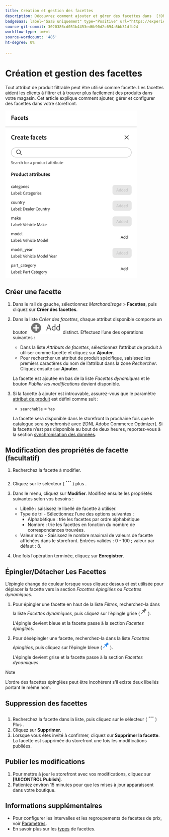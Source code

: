```yaml
---
title: Création et gestion des facettes
description: Découvrez comment ajouter et gérer des facettes dans  [!DNL Adobe Commerce Optimizer].
badgeSaas: label="SaaS uniquement" type="Positive" url="https://experienceleague.adobe.com/en/docs/commerce/user-guides/product-solutions" tooltip="S’applique uniquement aux projets Adobe Commerce as a Cloud Service et Adobe Commerce Optimizer (infrastructure SaaS gérée par Adobe)."
source-git-commit: 3020386cd051b4453ed6b90d2c694a5bb31dfb24
workflow-type: tm+mt
source-wordcount: '485'
ht-degree: 0%

---
```


# Création et gestion des facettes

Tout attribut de produit filtrable peut être utilisé comme facette. Les facettes aident les clients à filtrer et à trouver plus facilement des produits dans votre magasin. Cet article explique comment ajouter, gérer et configurer des facettes dans votre storefront.

![Créer une facette](../../assets/create-facet.png)

## Créer une facette

1. Dans le rail de gauche, sélectionnez _Marchandisage_ > **Facettes**, puis cliquez sur **Créer des facettes**.
1. Dans la liste *Créer des facettes*, chaque attribut disponible comporte un bouton ![Ajouter](../../assets/btn-add.png) distinct. Effectuez l’une des opérations suivantes :

   - Dans la liste *Attributs de facettes*, sélectionnez l’attribut de produit à utiliser comme facette et cliquez sur **Ajouter**.
   - Pour rechercher un attribut de produit spécifique, saisissez les premiers caractères du nom de l’attribut dans la zone *Rechercher*. Cliquez ensuite sur **Ajouter**.

   La facette est ajoutée en bas de la liste *Facettes dynamiques* et le bouton *Publier les modifications* devient disponible.

1. Si la facette à ajouter est introuvable, assurez-vous que le paramètre [attribut de produit](https://developer-stage.adobe.com/commerce/services/composable-catalog/data-ingestion/api-reference/#operation/createProductMetadata) est défini comme suit :

   - `searchable` = `Yes`

   La facette sera disponible dans le storefront la prochaine fois que le catalogue sera synchronisé avec [!DNL Adobe Commerce Optimizer]. Si la facette n’est pas disponible au bout de deux heures, reportez-vous à la section [synchronisation des données](../../setup/data-sync.md).

## Modification des propriétés de facette (facultatif)

1. Recherchez la facette à modifier.
1. Cliquez sur le sélecteur (![Plus de sélecteurs](../../assets/btn-more.png)) plus .
1. Dans le menu, cliquez sur **Modifier**. Modifiez ensuite les propriétés suivantes selon vos besoins :

   - Libellé : saisissez le libellé de facette à utiliser.
   - Type de tri - Sélectionnez l’une des options suivantes :
      - Alphabétique : trie les facettes par ordre alphabétique
      - Nombre : trie les facettes en fonction du nombre de correspondances trouvées.
   - Valeur max - Saisissez le nombre maximal de valeurs de facette affichées dans le storefront. Entrées valides : 0 - 100 ; valeur par défaut : 8.

1. Une fois l’opération terminée, cliquez sur **Enregistrer**.

## Épingler/Détacher Les Facettes

L’épingle change de couleur lorsque vous cliquez dessus et est utilisée pour déplacer la facette vers la section *Facettes épinglées* ou *Facettes dynamiques*.

1. Pour épingler une facette en haut de la liste *Filtres*, recherchez-la dans la liste *Facettes dynamiques*, puis cliquez sur l’épingle grise (![Sélecteur d’épingle](../../assets/btn-pin-gray.png)).

   L’épingle devient bleue et la facette passe à la section *Facettes épinglées*.

1. Pour désépingler une facette, recherchez-la dans la liste *Facettes épinglées*, puis cliquez sur l’épingle bleue (![sélecteur d’épingle](../../assets/btn-pin-blue.png)).

   L’épingle devient grise et la facette passe à la section *Facettes dynamiques*.

>[!NOTE]
>
>L’ordre des facettes épinglées peut être incohérent s’il existe deux libellés portant le même nom.

## Suppression des facettes

1. Recherchez la facette dans la liste, puis cliquez sur le sélecteur (![Plus de sélecteur](../../assets/btn-more.png)) Plus .
1. Cliquez sur **Supprimer**.
1. Lorsque vous êtes invité à confirmer, cliquez sur **Supprimer la facette**.
La facette est supprimée du storefront une fois les modifications publiées.

## Publier les modifications

1. Pour mettre à jour le storefront avec vos modifications, cliquez sur **[!UICONTROL Publish]**.
1. Patientez environ 15 minutes pour que les mises à jour apparaissent dans votre boutique.

## Informations supplémentaires

- Pour configurer les intervalles et les regroupements de facettes de prix, voir [Paramètres](../../settings.md).
- En savoir plus sur les [types](type.md) de facettes.
